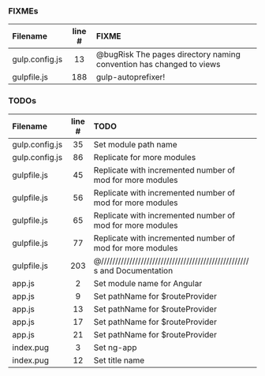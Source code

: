 ### FIXMEs
| Filename | line # | FIXME
|:------|:------:|:------
| gulp.config.js | 13 | @bugRisk The pages directory naming convention has changed to views
| gulpfile.js | 188 | gulp-autoprefixer!

### TODOs
| Filename | line # | TODO
|:------|:------:|:------
| gulp.config.js | 35 | Set module path name
| gulp.config.js | 86 | Replicate for more modules
| gulpfile.js | 45 | Replicate with incremented number of mod for more modules
| gulpfile.js | 56 | Replicate with incremented number of mod for more modules
| gulpfile.js | 65 | Replicate with incremented number of mod for more modules
| gulpfile.js | 77 | Replicate with incremented number of mod for more modules
| gulpfile.js | 203 | @//////////////////////////////////////////////////// s and Documentation
| app.js | 2 | Set module name for Angular
| app.js | 9 | Set pathName for $routeProvider
| app.js | 13 | Set pathName for $routeProvider
| app.js | 17 | Set pathName for $routeProvider
| app.js | 21 | Set pathName for $routeProvider
| index.pug | 3 | Set ng-app
| index.pug | 12 | Set title name